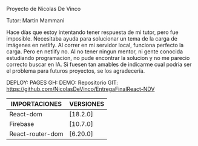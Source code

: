 Proyecto de Nicolas De Vinco

Tutor: Martin Mammani

Hace días que estoy intentando tener respuesta de mi tutor, pero fue imposible. Necesitaba ayuda para solucionar un tema de la carga de imágenes en netlify. Al correr en mi servidor local, funciona perfecto la carga. Pero en netlify no. Al no tener ningun mentor, ni gente conocida estudiando programacion, no pude encontrar la solucion y no me parecio correcto buscar en IA. Si fuesen tan amables de indicarme cual podria ser el problema para futuros proyectos, se los agradecería.

DEPLOY:
PAGES GH:
DEMO:
Repositorio GIT: https://github.com/NicolasDeVinco/EntregaFinalReact-NDV


| IMPORTACIONES | VERSIONES |
| ------ | ------ |
| React-dom | [18.2.0] |
| Firebase | [10.7.0] |
| React-router-dom | [6.20.0] |


